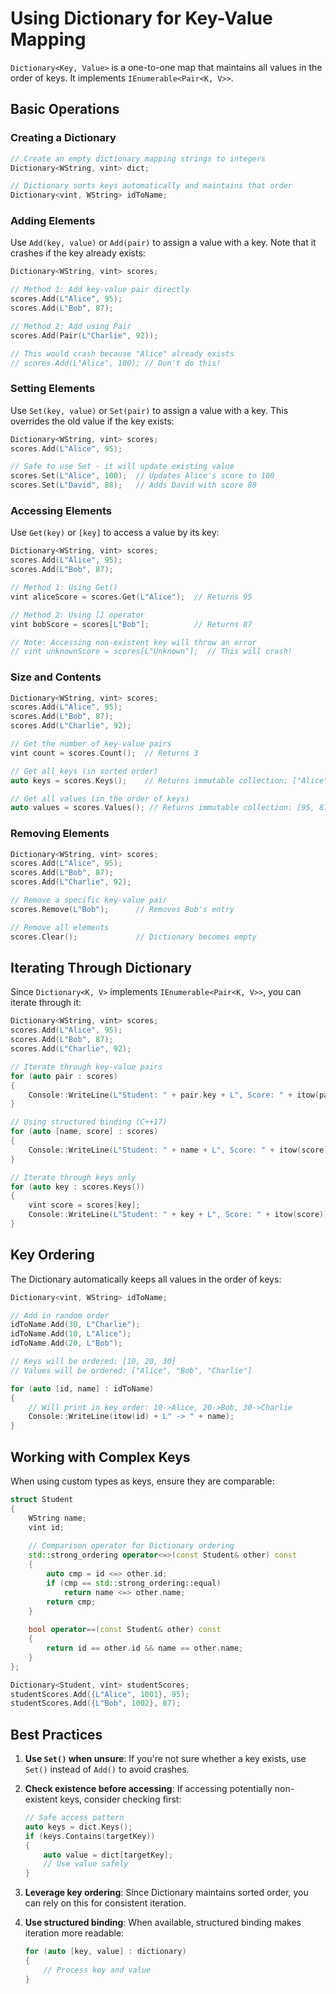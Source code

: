 # Using Dictionary for Key-Value Mapping

`Dictionary<Key, Value>` is a one-to-one map that maintains all values in the order of keys. It implements `IEnumerable<Pair<K, V>>`.

## Basic Operations

### Creating a Dictionary

```cpp
// Create an empty dictionary mapping strings to integers
Dictionary<WString, vint> dict;

// Dictionary sorts keys automatically and maintains that order
Dictionary<vint, WString> idToName;
```

### Adding Elements

Use `Add(key, value)` or `Add(pair)` to assign a value with a key. Note that it crashes if the key already exists:

```cpp
Dictionary<WString, vint> scores;

// Method 1: Add key-value pair directly
scores.Add(L"Alice", 95);
scores.Add(L"Bob", 87);

// Method 2: Add using Pair
scores.Add(Pair(L"Charlie", 92));

// This would crash because "Alice" already exists
// scores.Add(L"Alice", 100); // Don't do this!
```

### Setting Elements

Use `Set(key, value)` or `Set(pair)` to assign a value with a key. This overrides the old value if the key exists:

```cpp
Dictionary<WString, vint> scores;
scores.Add(L"Alice", 95);

// Safe to use Set - it will update existing value
scores.Set(L"Alice", 100);  // Updates Alice's score to 100
scores.Set(L"David", 88);   // Adds David with score 88
```

### Accessing Elements

Use `Get(key)` or `[key]` to access a value by its key:

```cpp
Dictionary<WString, vint> scores;
scores.Add(L"Alice", 95);
scores.Add(L"Bob", 87);

// Method 1: Using Get()
vint aliceScore = scores.Get(L"Alice");  // Returns 95

// Method 2: Using [] operator
vint bobScore = scores[L"Bob"];          // Returns 87

// Note: Accessing non-existent key will throw an error
// vint unknownScore = scores[L"Unknown"];  // This will crash!
```

### Size and Contents

```cpp
Dictionary<WString, vint> scores;
scores.Add(L"Alice", 95);
scores.Add(L"Bob", 87);
scores.Add(L"Charlie", 92);

// Get the number of key-value pairs
vint count = scores.Count();  // Returns 3

// Get all keys (in sorted order)
auto keys = scores.Keys();    // Returns immutable collection: ["Alice", "Bob", "Charlie"]

// Get all values (in the order of keys)
auto values = scores.Values(); // Returns immutable collection: [95, 87, 92]
```

### Removing Elements

```cpp
Dictionary<WString, vint> scores;
scores.Add(L"Alice", 95);
scores.Add(L"Bob", 87);
scores.Add(L"Charlie", 92);

// Remove a specific key-value pair
scores.Remove(L"Bob");      // Removes Bob's entry

// Remove all elements
scores.Clear();             // Dictionary becomes empty
```

## Iterating Through Dictionary

Since `Dictionary<K, V>` implements `IEnumerable<Pair<K, V>>`, you can iterate through it:

```cpp
Dictionary<WString, vint> scores;
scores.Add(L"Alice", 95);
scores.Add(L"Bob", 87);
scores.Add(L"Charlie", 92);

// Iterate through key-value pairs
for (auto pair : scores)
{
    Console::WriteLine(L"Student: " + pair.key + L", Score: " + itow(pair.value));
}

// Using structured binding (C++17)
for (auto [name, score] : scores)
{
    Console::WriteLine(L"Student: " + name + L", Score: " + itow(score));
}

// Iterate through keys only
for (auto key : scores.Keys())
{
    vint score = scores[key];
    Console::WriteLine(L"Student: " + key + L", Score: " + itow(score));
}
```

## Key Ordering

The Dictionary automatically keeps all values in the order of keys:

```cpp
Dictionary<vint, WString> idToName;

// Add in random order
idToName.Add(30, L"Charlie");
idToName.Add(10, L"Alice");
idToName.Add(20, L"Bob");

// Keys will be ordered: [10, 20, 30]
// Values will be ordered: ["Alice", "Bob", "Charlie"]

for (auto [id, name] : idToName)
{
    // Will print in key order: 10->Alice, 20->Bob, 30->Charlie
    Console::WriteLine(itow(id) + L" -> " + name);
}
```

## Working with Complex Keys

When using custom types as keys, ensure they are comparable:

```cpp
struct Student
{
    WString name;
    vint id;
    
    // Comparison operator for Dictionary ordering
    std::strong_ordering operator<=>(const Student& other) const
    {
        auto cmp = id <=> other.id;
        if (cmp == std::strong_ordering::equal)
            return name <=> other.name;
        return cmp;
    }
    
    bool operator==(const Student& other) const
    {
        return id == other.id && name == other.name;
    }
};

Dictionary<Student, vint> studentScores;
studentScores.Add({L"Alice", 1001}, 95);
studentScores.Add({L"Bob", 1002}, 87);
```

## Best Practices

1. **Use `Set()` when unsure**: If you're not sure whether a key exists, use `Set()` instead of `Add()` to avoid crashes.

2. **Check existence before accessing**: If accessing potentially non-existent keys, consider checking first:
   ```cpp
   // Safe access pattern
   auto keys = dict.Keys();
   if (keys.Contains(targetKey))
   {
       auto value = dict[targetKey];
       // Use value safely
   }
   ```

3. **Leverage key ordering**: Since Dictionary maintains sorted order, you can rely on this for consistent iteration.

4. **Use structured binding**: When available, structured binding makes iteration more readable:
   ```cpp
   for (auto [key, value] : dictionary)
   {
       // Process key and value
   }
   ```